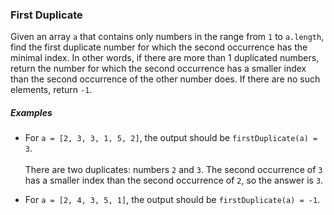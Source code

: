 ### First Duplicate

Given an array `a` that contains only numbers in the range from `1` to `a.length`, find the first duplicate number for which the second occurrence has the minimal index. In other words, if there are more than 1 duplicated numbers, return the number for which the second occurrence has a smaller index than the second occurrence of the other number does. If there are no such elements, return `-1`.

##### Examples

* For `a = [2, 3, 3, 1, 5, 2]`, the output should be
`firstDuplicate(a) = 3`. <br><br>There are two duplicates: numbers `2` and `3`. The second occurrence of `3` has a smaller index than the second occurrence of `2`, so the answer is `3`.

* For `a = [2, 4, 3, 5, 1]`, the output should be
`firstDuplicate(a) = -1`.
